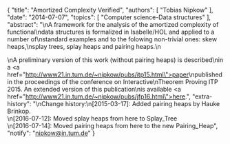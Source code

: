 {
    "title": "Amortized Complexity Verified",
    "authors": [
        "Tobias Nipkow"
    ],
    "date": "2014-07-07",
    "topics": [
        "Computer science-Data structures"
    ],
    "abstract": "\nA framework for the analysis of the amortized complexity of functional\ndata structures is formalized in Isabelle/HOL and applied to a number of\nstandard examples and to the folowing non-trivial ones: skew heaps,\nsplay trees, splay heaps and pairing heaps.\n<p>\nA preliminary version of this work (without pairing heaps) is described\nin a <a href=\"http://www21.in.tum.de/~nipkow/pubs/itp15.html\">paper</a>\npublished in the proceedings of the conference on Interactive\nTheorem Proving ITP 2015. An extended version of this publication\nis available <a href=\"http://www21.in.tum.de/~nipkow/pubs/jfp16.html\">here</a>.",
    "extra-history": "\nChange history:\n[2015-03-17]: Added pairing heaps by Hauke Brinkop.<br>\n[2016-07-12]: Moved splay heaps from here to Splay_Tree<br>\n[2016-07-14]: Moved pairing heaps from here to the new Pairing_Heap",
    "notify": "nipkow@in.tum.de"
}